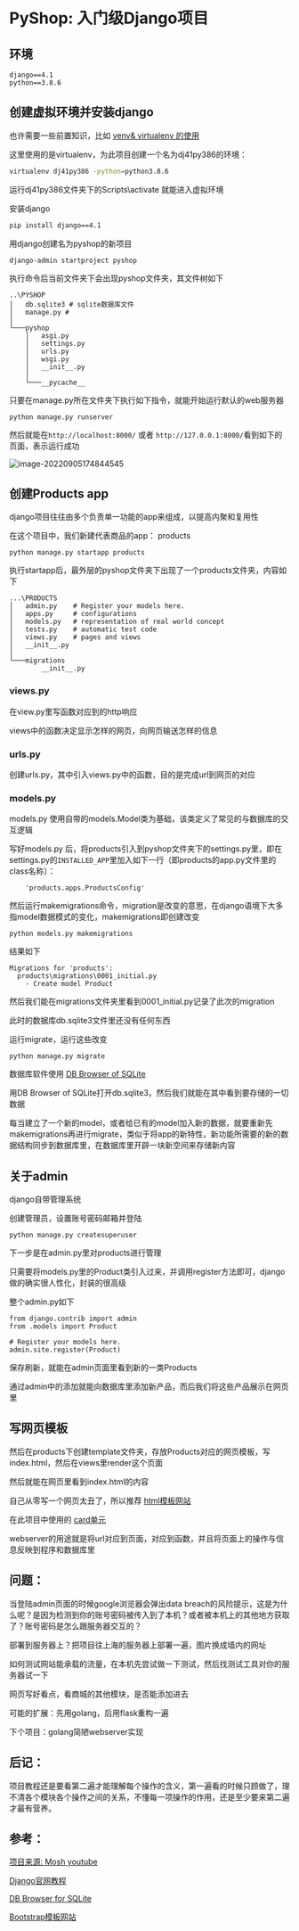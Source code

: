# PyShop: 入门级Django项目

## 环境

```
django==4.1
python==3.8.6
```

## 创建虚拟环境并安装django

也许需要一些前置知识，比如 [venv& virtualenv 的使用](https://www.cnblogs.com/doublexi/p/15783355.html)

这里使用的是virtualenv，为此项目创建一个名为dj41py386的环境：

```bash
virtualenv dj41py386 -python=python3.8.6
```

运行dj41py386文件夹下的Scripts\activate 就能进入虚拟环境

安装django

```bash
pip install django==4.1
```

用django创建名为pyshop的新项目

```
django-admin startproject pyshop
```

执行命令后当前文件夹下会出现pyshop文件夹，其文件树如下

```
..\PYSHOP
│   db.sqlite3 # sqlite数据库文件
│   manage.py # 
│   
└───pyshop
    │   asgi.py
    │   settings.py
    │   urls.py
    │   wsgi.py
    │   __init__.py
    │   
    └───__pycache__
```

只要在manage.py所在文件夹下执行如下指令，就能开始运行默认的web服务器

```
python manage.py runserver
```

然后就能在`http://localhost:8000/` 或者 `http://127.0.0.1:8000/`看到如下的页面，表示运行成功

![image-20220905174844545](./PyShop_Django.assets/image-20220905174844545.png)

## 创建Products app

django项目往往由多个负责单一功能的app来组成，以提高内聚和复用性

在这个项目中，我们新建代表商品的app： products

```
python manage.py startapp products
```

执行startapp后，最外层的pyshop文件夹下出现了一个products文件夹，内容如下

```
...\PRODUCTS
│   admin.py	# Register your models here.
│   apps.py		# configurations 
│   models.py	# representation of real world concept
│   tests.py	# automatic test code
│   views.py	# pages and views
│   __init__.py
│
└───migrations
        __init__.py
```

### views.py

在view.py里写函数对应到的http响应

views中的函数决定显示怎样的网页，向网页输送怎样的信息

### urls.py

创建urls.py，其中引入views.py中的函数，目的是完成url到网页的对应

### models.py

models.py 使用自带的models.Model类为基础，该类定义了常见的与数据库的交互逻辑

写好models.py 后，将products引入到pyshop文件夹下的settings.py里，即在settings.py的`INSTALLED_APP`里加入如下一行（即products的app.py文件里的class名称）：

```
    'products.apps.ProductsConfig'
```

然后运行makemigrations命令，migration是改变的意思，在django语境下大多指model数据模式的变化，makemigrations即创建改变

```
python models.py makemigrations
```

结果如下

```
Migrations for 'products':
  products\migrations\0001_initial.py
    - Create model Product
```

然后我们能在migrations文件夹里看到0001_initial.py记录了此次的migration

此时的数据库db.sqlite3文件里还没有任何东西

运行migrate，运行这些改变

```
python manage.py migrate
```

数据库软件使用 [DB Browser of SQLite]( https://sqlitebrowser.org/)

用DB Browser of SQLite打开db.sqlite3，然后我们就能在其中看到要存储的一切数据

每当建立了一个新的model，或者给已有的model加入新的数据，就要重新先makemigrations再进行migrate，类似于将app的新特性，新功能所需要的新的数据结构同步到数据库里，在数据库里开辟一块新空间来存储新内容

## 关于admin

django自带管理系统

创建管理员，设置账号密码邮箱并登陆

```
python manage.py createsuperuser
```

下一步是在admin.py里对products进行管理

只需要将models.py里的Product类引入过来，并调用register方法即可，django做的确实很人性化，封装的很高级

整个admin.py如下

```
from django.contrib import admin
from .models import Product

# Register your models here.
admin.site.register(Product)
```

保存刷新，就能在admin页面里看到新的一类Products

通过admin中的添加就能向数据库里添加新产品，而后我们将这些产品展示在网页里

## 写网页模板

然后在products下创建template文件夹，存放Products对应的网页模板，写index.html，然后在views里render这个页面

然后就能在网页里看到index.html的内容

自己从零写一个网页太丑了，所以推荐 [html模板网站](https://getbootstrap.com/docs/5.2/getting-started/introduction/)

在此项目中使用的 [card单元](https://getbootstrap.com/docs/5.2/components/card/)

webserver的用途就是将url对应到页面，对应到函数，并且将页面上的操作与信息反映到程序和数据库里

## 问题：

当登陆admin页面的时候google浏览器会弹出data breach的风险提示，这是为什么呢？是因为检测到你的账号密码被传入到了本机？或者被本机上的其他地方获取了？账号密码是怎么跟服务器交互的？

部署到服务器上？把项目往上海的服务器上部署一遍，图片换成墙内的网址

如何测试网站能承载的流量，在本机先尝试做一下测试，然后找测试工具对你的服务器试一下

网页写好看点，看商城的其他模块，是否能添加进去

可能的扩展：先用golang，后用flask重构一遍

下个项目：golang简陋webserver实现

## 后记：

项目教程还是要看第二遍才能理解每个操作的含义，第一遍看的时候只顾做了，理不清各个模块各个操作之间的关系，不懂每一项操作的作用，还是至少要来第二遍才最有营养。

## 参考：

[项目来源: Mosh youtube](https://www.youtube.com/watch?v=_uQrJ0TkZlc&list=PLyN7oxIwNU8HIFoj5EggUyJPtGY2WQ1Px&ab_channel=ProgrammingwithMosh)

[Django官网教程](https://docs.djangoproject.com/zh-hans/4.1/intro/tutorial01/)

[DB Browser for SQLite]( https://sqlitebrowser.org/)

[Bootstrap模板网站](https://getbootstrap.com/docs/5.2/getting-started/introduction/)
